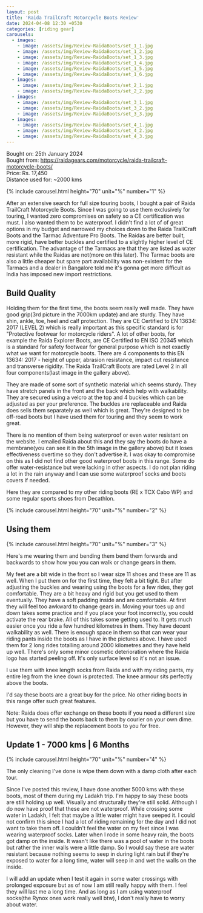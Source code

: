 ```yaml
---
layout: post
title: 'Raida TrailCraft Motorcycle Boots Review'
date: 2024-04-08 12:30 +0530
categories: [riding gear]
carousels:
  - images: 
    - image: /assets/img/Review-RaidaBoots/set_1_1.jpg
    - image: /assets/img/Review-RaidaBoots/set_1_2.jpg
    - image: /assets/img/Review-RaidaBoots/set_1_3.jpg
    - image: /assets/img/Review-RaidaBoots/set_1_4.jpg
    - image: /assets/img/Review-RaidaBoots/set_1_5.jpg
    - image: /assets/img/Review-RaidaBoots/set_1_6.jpg
  - images: 
    - image: /assets/img/Review-RaidaBoots/set_2_1.jpg
    - image: /assets/img/Review-RaidaBoots/set_2_2.jpg
  - images: 
    - image: /assets/img/Review-RaidaBoots/set_3_1.jpg
    - image: /assets/img/Review-RaidaBoots/set_3_2.jpg
    - image: /assets/img/Review-RaidaBoots/set_3_3.jpg
  - images: 
    - image: /assets/img/Review-RaidaBoots/set_4_1.jpg
    - image: /assets/img/Review-RaidaBoots/set_4_2.jpg
    - image: /assets/img/Review-RaidaBoots/set_4_3.jpg
---
```


Bought on: 25th January 2024<br>
Bought from: <a href = "https://raidagears.com/motorcycle/raida-trailcraft-motorcycle-boots/">https://raidagears.com/motorcycle/raida-trailcraft-motorcycle-boots/</a><br>
Price: Rs. 17,450<br>
Distance used for: ~2000 kms<br>

{% include carousel.html height="70" unit="%" number="1" %}

After an extensive search for full size touring boots, I bought a pair of Raida TrailCraft Motorcycle Boots. Since I was going to use them exclusively for touring, I wanted zero compromises on safety so a CE certification was must. I also wanted them to be waterproof. I didn't find a lot of of great options in my budget and narrowed my choices down to the Raida TrailCraft Boots and the Tarmac Adventure Pro Boots. The Raidas are better built, more rigid, have better buckles and certified to a slightly higher level of CE certification. The advantage of the Tarmacs are that they are listed as water resistant while the Raidas are not(more on this later). The Tarmac boots are also a little cheaper but spare part availability was non-existent for the Tarmacs and a dealer in Bangalore told me it's gonna get more difficult as India has imposed new import restrictions.

## Build Quality

Holding them for the first time, the boots seem really well made. They have good grip(3rd picture in the 7000km update) and are sturdy. They have shin, ankle, toe, heel and calf protection. They are CE Certified to EN 13634: 2017 (LEVEL 2) which is really important as this specific standard is for "Protective footwear for motorcycle riders". A lot of other boots, for example the Raida Explorer Boots, are CE Certified to EN ISO 20345 which is a standard for safety footwear for general purpose which is not exactly what we want for motorcycle boots. There are 4 components to this EN 13634: 2017 - height of upper, abrasion resistance, impact cut resistance and transverse rigidity. The Raida TrailCraft Boots are rated Level 2 in all four components(last image in the gallery above).

They are made of some sort of synthetic material which seems sturdy. They have stretch panels in the front and the back which help with walkability. They are secured using a velcro at the top and 4 buckles which can be adjusted as per your preference. The buckles are replaceable and Raida does sells them separately as well which is great. They're designed to be off-road boots but I have used them for touring and they seem to work great. 

There is no mention of them being waterproof or even water resistant on the website. I emailed Raida about this and they say the boots do have a membrane(you can see it in the 5th image in the gallery above) but it loses effectiveness overtime so they don't advertise it. I was okay to compromise on this as I did not find other good waterproof boots in this range. Some do offer water-resistance but were lacking in other aspects. I do not plan riding a lot in the rain anyway and I can use some waterproof socks and boots covers if needed.

Here they are compared to my other riding boots (RE x TCX Cabo WP) and some regular sports shoes from Decathlon.

{% include carousel.html height="70" unit="%" number="2" %}

## Using them

{% include carousel.html height="70" unit="%" number="3" %}

Here's me wearing them and bending them bend them forwards and backwards to show how you you can walk or change gears in them. 

My feet are a bit wide in the front so I wear size 11 shoes and these are 11 as well. When I put them on for the first time, they felt a bit tight. But after adjusting the buckles and wearing using the boots for a few rides, they got comfortable. They are a bit heavy and rigid  but you get used to them eventually. They have a soft padding inside and are comfortable. At first they will feel too awkward to change gears in. Moving your toes up and down takes some practice and if you place your foot incorrectly, you could activate the rear brake. All of this takes some getting used to. It gets much easier once you ride a few hundred kilometres in them. They have decent walkability as well. There is enough space in them so that can wear your riding pants inside the boots as I have in the pictures above. I have used them for 2 long rides totalling around 2000 kilometres and they have held up well. There's only some minor cosmetic deterioration where the Raida logo has started peeling off. It's only surface level so it's not an issue. 

I use them with knee length socks from Raida and with my riding pants, my entire leg from the knee down is protected. The knee armour sits perfectly above the boots.

I'd say these boots are a great buy for the price. No other riding boots in this range offer such great features.

Note: Raida does offer exchange on these boots if you need a different size but you have to send the boots back to them by courier on your own dime. However, they will ship the replacement boots to you for free.

## Update 1 - 7000 kms | 6 Months

{% include carousel.html height="70" unit="%" number="4" %}

The only cleaning I've done is wipe them down with a damp cloth after each tour.

Since I've posted this review, I have done another 5000 kms with these boots, most of them during my Ladakh trip. I'm happy to say these boots are still holding up well. Visually and structurally they're still solid. Although I do now have proof that these are not waterproof. While crossing some water in Ladakh, I felt that maybe a little water might have seeped it. I could not confirm this since I had a lot of riding remaining for the day and I did not want to take them off. I couldn't feel the water on my feet since I was wearing waterproof socks. Later when I rode in some heavy rain, the boots got damp on the inside. It wasn't like there was a pool of water in the boots but rather the inner walls were a little damp. So I would say these are water resistant because nothing seems to seep in during light rain but if they're exposed to water for a long time, water will seep in and wet the walls on the inside.

I will add an update when I test it again in some water crossings with prolonged exposure but as of now I am still really happy with them. I feel they will last me a long time. And as long as I am using waterproof socks(the Rynox ones work really well btw), I don't really have to worry about water.